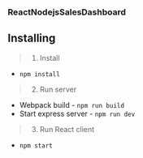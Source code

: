 ### ReactNodejsSalesDashboard

## Installing

> 1. Install

- `npm install`

> 2. Run server

- Webpack build - `npm run build`
- Start express server - `npm run dev`

> 3. Run React client

- `npm start`

